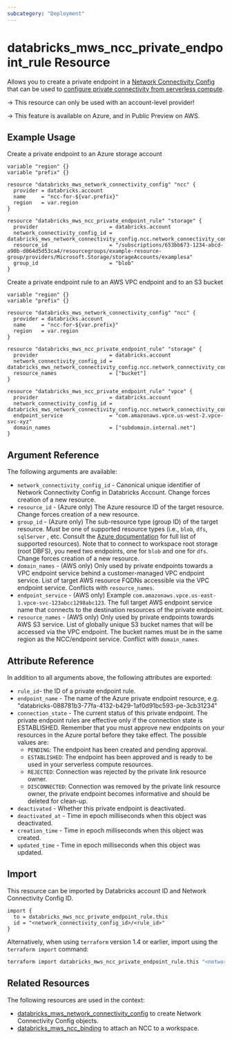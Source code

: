 ```yaml
---
subcategory: "Deployment"
---
```

# databricks_mws_ncc_private_endpoint_rule Resource

Allows you to create a private endpoint in a [Network Connectivity Config](mws_network_connectivity_config.md) that can be used to [configure private connectivity from serverless compute](https://learn.microsoft.com/en-us/azure/databricks/security/network/serverless-network-security/serverless-private-link).

-> This resource can only be used with an account-level provider!

-> This feature is available on Azure, and in Public Preview on AWS.

## Example Usage

Create a private endpoint to an Azure storage account

```hcl
variable "region" {}
variable "prefix" {}

resource "databricks_mws_network_connectivity_config" "ncc" {
  provider = databricks.account
  name     = "ncc-for-${var.prefix}"
  region   = var.region
}

resource "databricks_mws_ncc_private_endpoint_rule" "storage" {
  provider                       = databricks.account
  network_connectivity_config_id = databricks_mws_network_connectivity_config.ncc.network_connectivity_config_id
  resource_id                    = "/subscriptions/653bb673-1234-abcd-a90b-d064d5d53ca4/resourcegroups/example-resource-group/providers/Microsoft.Storage/storageAccounts/examplesa"
  group_id                       = "blob"
}
```

Create a private endpoint rule to an AWS VPC endpoint and to an S3 bucket

```hcl
variable "region" {}
variable "prefix" {}

resource "databricks_mws_network_connectivity_config" "ncc" {
  provider = databricks.account
  name     = "ncc-for-${var.prefix}"
  region   = var.region
}

resource "databricks_mws_ncc_private_endpoint_rule" "storage" {
  provider                       = databricks.account
  network_connectivity_config_id = databricks_mws_network_connectivity_config.ncc.network_connectivity_config_id
  resource_names                 = ["bucket"]
}

resource "databricks_mws_ncc_private_endpoint_rule" "vpce" {
  provider                       = databricks.account  
  network_connectivity_config_id = databricks_mws_network_connectivity_config.ncc.network_connectivity_config_id
  endpoint_service               = "com.amazonaws.vpce.us-west-2.vpce-svc-xyz"
  domain_names                   = ["subdomain.internal.net"]
}
```

## Argument Reference

The following arguments are available:

* `network_connectivity_config_id` - Canonical unique identifier of Network Connectivity Config in Databricks Account. Change forces creation of a new resource.
* `resource_id` - (Azure only) The Azure resource ID of the target resource. Change forces creation of a new resource.
* `group_id` - (Azure only) The sub-resource type (group ID) of the target resource. Must be one of supported resource types (i.e., `blob`, `dfs`, `sqlServer` , etc. Consult the [Azure documentation](https://learn.microsoft.com/en-us/azure/private-link/private-endpoint-overview#private-link-resource) for full list of supported resources). Note that to connect to workspace root storage (root DBFS), you need two endpoints, one for `blob` and one for `dfs`. Change forces creation of a new resource.
* `domain_names` - (AWS only) Only used by private endpoints towards a VPC endpoint service behind a customer-managed VPC endpoint service. List of target AWS resource FQDNs accessible via the VPC endpoint service. Conflicts with `resource_names`.
* `endpoint_service` - (AWS only) Example `com.amazonaws.vpce.us-east-1.vpce-svc-123abcc1298abc123`. The full target AWS endpoint service name that connects to the destination resources of the private endpoint.
* `resource_names` - (AWS only) Only used by private endpoints towards AWS S3 service. List of globally unique S3 bucket names that will be accessed via the VPC endpoint. The bucket names must be in the same region as the NCC/endpoint service. Conflict with `domain_names`.

## Attribute Reference

In addition to all arguments above, the following attributes are exported:

* `rule_id`- the ID of a private endpoint rule.
* `endpoint_name` - The name of the Azure private endpoint resource, e.g. "databricks-088781b3-77fa-4132-b429-1af0d91bc593-pe-3cb31234"
* `connection_state` - The current status of this private endpoint. The private endpoint rules are effective only if the connection state is ESTABLISHED. Remember that you must approve new endpoints on your resources in the Azure portal before they take effect.
The possible values are:
  * `PENDING`: The endpoint has been created and pending approval.
  * `ESTABLISHED`: The endpoint has been approved and is ready to be used in your serverless compute resources.
  * `REJECTED`: Connection was rejected by the private link resource owner.
  * `DISCONNECTED`: Connection was removed by the private link resource owner, the private endpoint becomes informative and should be deleted for clean-up.
* `deactivated` - Whether this private endpoint is deactivated.
* `deactivated_at` - Time in epoch milliseconds when this object was deactivated.
* `creation_time` - Time in epoch milliseconds when this object was created.
* `updated_time` - Time in epoch milliseconds when this object was updated.

## Import

This resource can be imported by Databricks account ID and Network Connectivity Config ID.

```hcl
import {
  to = databricks_mws_ncc_private_endpoint_rule.this
  id = "<network_connectivity_config_id>/<rule_id>"
}
```

Alternatively, when using `terraform` version 1.4 or earlier, import using the `terraform import` command:

```sh
terraform import databricks_mws_ncc_private_endpoint_rule.this "<network_connectivity_config_id>/<rule_id>"
```

## Related Resources

The following resources are used in the context:

* [databricks_mws_network_connectivity_config](mws_network_connectivity_config.md) to create Network Connectivity Config objects.
* [databricks_mws_ncc_binding](mws_ncc_binding.md) to attach an NCC to a workspace.
